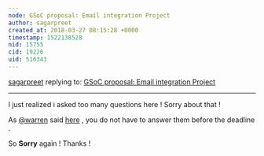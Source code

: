```yaml
---
node: GSoC proposal: Email integration Project
author: sagarpreet
created_at: 2018-03-27 08:15:28 +0000
timestamp: 1522138528
nid: 15755
cid: 19226
uid: 516343
---
```




[sagarpreet](../profile/sagarpreet) replying to: [GSoC proposal: Email integration Project](../notes/namangupta/02-17-2018/gsoc-proposal)

----
I just realized i asked too many questions here ! Sorry about that !

As [@warren](/profile/warren) said [here](https://publiclab.org/notes/vidit/02-16-2018/gsoc-18-email-notification-overhaul) , you do not have to answer them before the deadline . 

So **Sorry** again ! Thanks !

